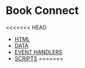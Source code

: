 # Book Connect

<<<<<<< HEAD
- [HTML](index.html)
- [DATA](data.js)
- [EVENT HANDLERS](eventHandlers.js)
- [SCRIPTS](scripts.js)
=======

